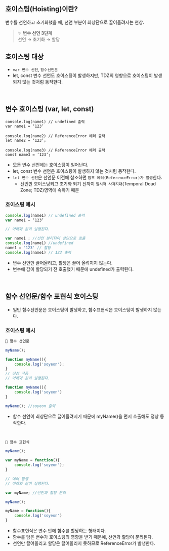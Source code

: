 ## 호이스팅(Hoisting)이란?
변수를 선언하고 초기화했을 때, 선언 부분이 최상단으로 끌어올려지는 현상.

> ✨ <b>변수 선언 3단계</b><br/>
선언 → 초기화 → 할당



## 호이스팅 대상

- `var 변수 선언`, `함수선언문`
- let, const 변수 선언도 호이스팅이 발생하지만, TDZ의 영향으로 호이스팅이 발생되지 않는 것처럼 동작한다.
<br/>

## 변수 호이스팅 (var, let, const)

```
console.log(name1) // undefined 출력
var name1 = ‘123’

console.log(name2) // ReferenceError 에러 출력
let name2 = ‘123’; 

console.log(name3) // ReferenceError 에러 출력
const name3 = ‘123’; 
```

- 모든 변수 선언에는 호이스팅이 일어난다.
- let, const 변수 선언은 호이스팅이 발생하지 않는 것처럼 동작한다.
- `let 변수 선언`은 선언문 이전에 참조하면 `참조 에러(ReferenceError)가 발생`한다.
  - 선언만 호이스팅되고 초기화 되기 전까지 `일시적 사각지대`(Temporal Dead Zone; TDZ)영역에 속하기 때문

### 호이스팅 예시

```jsx
console.log(name1) // undefined 출력
var name1 = ‘123’

// 아래와 같이 실행된다.

var name1 ; //선언 분리되어 상단으로 호출
console.log(name1) //undefined
name1 = '123' // 할당
console.log(name1) // 123 출력
```
- 변수 선언만 끌어올리고, 할당은 끌어 올려지지 않는다. 
- 변수에 값이 할당되기 전 호출했기 때문에 undefined가 출력된다.
<br/>

## 함수 선언문/함수 표현식 호이스팅

- 일반 함수선언문은 호이스팅이 발생하고, 함수표현식은 호이스팅이 발생하지 않는다.

### 호이스팅 예시

```jsx
🌱 함수 선언문

myName();

function myName(){
	console.log('soyeon');
} 
// 정상 작동
// 아래와 같이 실행된다.

function myName(){
	console.log('soyeon')
}

myName(); //soyeon 출력
```

- 함수 선언이 최상단으로 끌어올려지기 때문에 myName()을 먼저 호출해도 정상 동작한다.
<br/>

```jsx
🌱 함수 표현식

myName(); 

var myName = function(){
	console.log('soyeon');
}

// 에러 발생
// 아래와 같이 실행된다.

var myName; //선언과 할당 분리

myName();

myName = function(){
	console.log('soyeon')
}

```

- 함수표현식은 변수 안에 함수를 할당하는 형태이다.
- 함수를 담은 변수가 호이스팅의 영향을 받기 때문에, 선언과 할당이 분리된다.
- 선언만 끌어올리고 할당은 끌어올리지 못하므로 ReferenceError가 발생한다.
